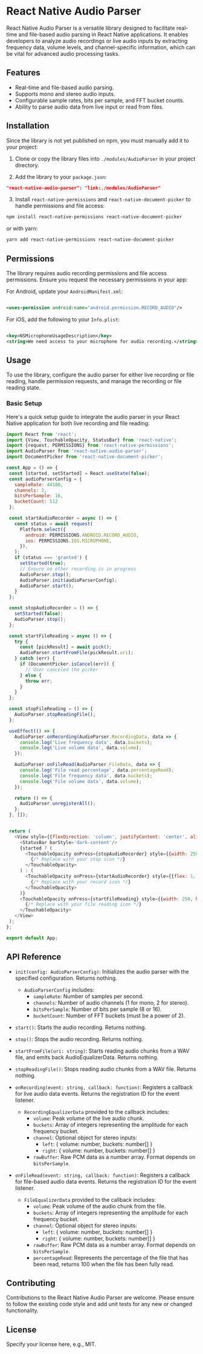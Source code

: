 # React Native Audio Parser

React Native Audio Parser is a versatile library designed to facilitate real-time and file-based audio parsing in React
Native applications. It enables developers to analyze audio recordings or live audio inputs by extracting frequency
data, volume levels, and channel-specific information, which can be vital for advanced audio processing tasks.

## Features

- Real-time and file-based audio parsing.
- Supports mono and stereo audio inputs.
- Configurable sample rates, bits per sample, and FFT bucket counts.
- Ability to parse audio data from live input or read from files.

## Installation

Since the library is not yet published on npm, you must manually add it to your project:

1. Clone or copy the library files into `./modules/AudioParser` in your project directory.

2. Add the library to your `package.json`:

 ```json
 "react-native-audio-parser": "link:./modules/AudioParser"
 ```

3. Install `react-native-permissions` and `react-native-document-picker` to handle permissions and file access:

 ```bash
 npm install react-native-permissions react-native-document-picker
 ```

or with yarn:

 ```bash
 yarn add react-native-permissions react-native-document-picker
 ```

## Permissions

The library requires audio recording permissions and file access permissions. Ensure you request the necessary
permissions in your app:

For Android, update your `AndroidManifest.xml`:

 ```xml

<uses-permission android:name="android.permission.RECORD_AUDIO"/>
 ```

For iOS, add the following to your `Info.plist`:

 ```xml

<key>NSMicrophoneUsageDescription</key>
<string>We need access to your microphone for audio recording.</string>
 ```

## Usage

To use the library, configure the audio parser for either live recording or file reading, handle permission requests,
and manage the recording or file reading state.

### Basic Setup

Here's a quick setup guide to integrate the audio parser in your React Native application for both live recording and
file reading:

 ```javascript
 import React from 'react';
import {View, TouchableOpacity, StatusBar} from 'react-native';
import {request, PERMISSIONS} from 'react-native-permissions';
import AudioParser from 'react-native-audio-parser';
import DocumentPicker from 'react-native-document-picker';

const App = () => {
  const [started, setStarted] = React.useState(false);
  const audioParserConfig = {
    sampleRate: 44100,
    channels: 2,
    bitsPerSample: 16,
    bucketCount: 512
  };

  const startAudioRecorder = async () => {
    const status = await request(
      Platform.select({
        android: PERMISSIONS.ANDROID.RECORD_AUDIO,
        ios: PERMISSIONS.IOS.MICROPHONE,
      }),
    );
    if (status === 'granted') {
      setStarted(true);
      // Ensure no other recording is in progress
      AudioParser.stop();
      AudioParser.init(audioParserConfig);
      AudioParser.start();
    }
  };

  const stopAudioRecorder = () => {
    setStarted(false);
    AudioParser.stop();
  };

  const startFileReading = async () => {
    try {
      const [pickResult] = await pick();
      AudioParser.startFromFile(pickResult.uri);
    } catch (err) {
      if (DocumentPicker.isCancel(err)) {
        // User canceled the picker
      } else {
        throw err;
      }
    }
  };

  const stopFileReading = () => {
    AudioParser.stopReadingFile();
  };

  useEffect(() => {
    AudioParser.onRecording(AudioParser.RecordingData, data => {
      console.log('Live frequency data', data.buckets);
      console.log('Live volume data', data.volume);
    });

    AudioParser.onFileRead(AudioParser.FileData, data => {
      console.log('File read percentage', data.percentageRead);
      console.log('File frequency data', data.buckets);
      console.log('File volume data', data.volume);
    });

    return () => {
      AudioParser.unregisterAll();
    };
  }, []);


  return (
    <View style={{flexDirection: 'column', justifyContent: 'center', alignItems: 'center'}}>
      <StatusBar barStyle='dark-content'/>
      {started ? (
        <TouchableOpacity onPress={stopAudioRecorder} style={{width: 250, height: 250}}>
          {/* Replace with your stop icon */}
        </TouchableOpacity>
      ) : (
        <TouchableOpacity onPress={startAudioRecorder} style={{flex: 1, width: 250, height: 250}}>
          {/* Replace with your record icon */}
        </TouchableOpacity>
      )}
      <TouchableOpacity onPress={startFileReading} style={{width: 250, height: 50}}>
        {/* Replace with your file reading icon */}
      </TouchableOpacity>
    </View>
  );
};

export default App;
 ```

## API Reference

- `init(config: AudioParserConfig)`: Initializes the audio parser with the specified configuration. Returns nothing.
    - `AudioParserConfig` includes:
        - `sampleRate`: Number of samples per second.
        - `channels`: Number of audio channels (1 for mono, 2 for stereo).
        - `bitsPerSample`: Number of bits per sample (8 or 16).
        - `bucketCount`: Number of FFT buckets (must be a power of 2).

- `start()`: Starts the audio recording. Returns nothing.

- `stop()`: Stops the audio recording. Returns nothing.

- `startFromFile(uri: string)`: Starts reading audio chunks from a WAV file, and emits back AudioEqualizerData. Returns
  nothing.

- `stopReadingFile()`: Stops reading audio chunks from a WAV file. Returns nothing.

- `onRecording(event: string, callback: function)`: Registers a callback for live audio data events. Returns the
  registration ID for the event listener.
    - `RecordingEqualizerData` provided to the callback includes:
        - `volume`: Peak volume of the live audio chunk.
        - `buckets`: Array of integers representing the amplitude for each frequency bucket.
        - `channel`: Optional object for stereo inputs:
            - `left`: { volume: number, buckets: number[] }
            - `right`: { volume: number, buckets: number[] }
        - `rawBuffer`: Raw PCM data as a number array. Format depends on `bitsPerSample`.

- `onFileRead(event: string, callback: function)`: Registers a callback for file-based audio data events. Returns the
  registration ID for the event listener.
    - `FileEqualizerData` provided to the callback includes:
        - `volume`: Peak volume of the audio chunk from the file.
        - `buckets`: Array of integers representing the amplitude for each frequency bucket.
        - `channel`: Optional object for stereo inputs:
            - `left`: { volume: number, buckets: number[] }
            - `right`: { volume: number, buckets: number[] }
        - `rawBuffer`: Raw PCM data as a number array. Format depends on `bitsPerSample`.
        - `percentageRead`: Represents the percentage of the file that has been read, returns 100 when the file has been
          fully read.

## Contributing

Contributions to the React Native Audio Parser are welcome. Please ensure to follow the existing code style and add unit
tests for any new or changed functionality.

## License

Specify your license here, e.g., MIT.
